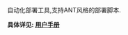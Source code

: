 自动化部署工具,支持ANT风格的部署脚本.

**具体详见: [用户手册](https://github.com/chenzuopeng/ads/blob/master/src/main/documents/User%20Manual.doc)**


